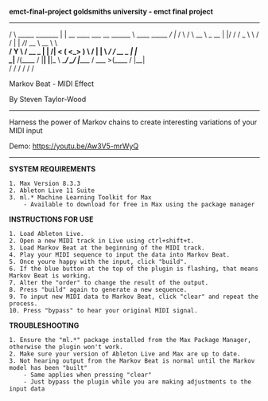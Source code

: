 **emct-final-project
goldsmiths university - emct final project**

   _____                    __                    __________                   __   
  /     \  _____   _______ |  | __  ____  ___  __ \______   \  ____  _____   _/  |_ 
 /  \ /  \ \__  \  \_  __ \|  |/ / /  _ \ \  \/ /  |    |  _/_/ __ \ \__  \  \   __\
/    Y    \ / __ \_ |  | \/|    < (  <_> ) \   /   |    |   \\  ___/  / __ \_ |  |  
\____|__  /(____  / |__|   |__|_ \ \____/   \_/    |______  / \___  >(____  / |__|  
        \/      \/              \/                        \/      \/      \/        


Markov Beat - MIDI Effect

By Steven Taylor-Wood

------------------------------------------------------------------------------------------------

Harness the power of Markov chains to create interesting variations of your MIDI input

Demo: https://youtu.be/Aw3V5-mrWyQ

------------------------------------------------------------------------------------------------

**SYSTEM REQUIREMENTS**

	1. Max Version 8.3.3
	2. Ableton Live 11 Suite
	3. ml.* Machine Learning Toolkit for Max
		- Available to download for free in Max using the package manager

**INSTRUCTIONS FOR USE**

	1. Load Ableton Live.
	2. Open a new MIDI track in Live using ctrl+shift+t.
	3. Load Markov Beat at the beginning of the MIDI track.
	4. Play your MIDI sequence to input the data into Markov Beat.
	5. Once youre happy with the input, click "build".
	6. If the blue button at the top of the plugin is flashing, that means Markov Beat is working.
	7. Alter the "order" to change the result of the output.
	8. Press "build" again to generate a new sequence.
	9. To input new MIDI data to Markov Beat, click "clear" and repeat the process.
	10. Press "bypass" to hear your original MIDI signal.

**TROUBLESHOOTING**

	1. Ensure the "ml.*" package installed from the Max Package Manager, otherwise the plugin won't work.
	2. Make sure your version of Ableton Live and Max are up to date.
	3. Not hearing output from the Markov Beat is normal until the Markov model has been "built"
		- Same applies when pressing "clear"
		- Just bypass the plugin while you are making adjustments to the input data
